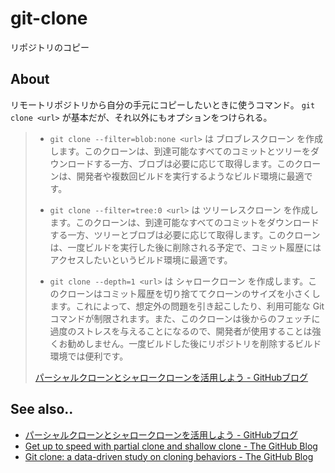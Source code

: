 # git-clone
リポジトリのコピー

## About
リモートリポジトリから自分の手元にコピーしたいときに使うコマンド。
`git clone <url>` が基本だが、それ以外にもオプションをつけられる。

> - `git clone --filter=blob:none <url>` は ブロブレスクローン を作成します。このクローンは、到達可能なすべてのコミットとツリーをダウンロードする一方、ブロブは必要に応じて取得します。このクローンは、開発者や複数回ビルドを実行するようなビルド環境に最適です。
> 
> - `git clone --filter=tree:0 <url>` は ツリーレスクローン を作成します。このクローンは、到達可能なすべてのコミットをダウンロードする一方、ツリーとブロブは必要に応じて取得します。このクローンは、一度ビルドを実行した後に削除される予定で、コミット履歴にはアクセスしたいというビルド環境に最適です。
> 
> - `git clone --depth=1 <url>` は シャロークローン を作成します。このクローンはコミット履歴を切り捨ててクローンのサイズを小さくします。これによって、想定外の問題を引き起こしたり、利用可能な Git コマンドが制限されます。また、このクローンは後からのフェッチに過度のストレスを与えることになるので、開発者が使用することは強くお勧めしません。一度ビルドした後にリポジトリを削除するビルド環境では便利です。
> 
> [パーシャルクローンとシャロークローンを活用しよう - GitHubブログ](https://github.blog/jp/2021-01-13-get-up-to-speed-with-partial-clone-and-shallow-clone/)


## See also..
- [パーシャルクローンとシャロークローンを活用しよう - GitHubブログ](https://github.blog/jp/2021-01-13-get-up-to-speed-with-partial-clone-and-shallow-clone/)
- [Get up to speed with partial clone and shallow clone - The GitHub Blog](https://github.blog/2020-12-21-get-up-to-speed-with-partial-clone-and-shallow-clone/)
- [Git clone: a data-driven study on cloning behaviors - The GitHub Blog](https://github.blog/2020-12-22-git-clone-a-data-driven-study-on-cloning-behaviors/)
